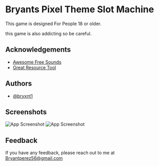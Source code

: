 
# Bryants Pixel Theme Slot Machine

This game is designed For People 18 or older.

this game is also addicting so be careful.



## Acknowledgements

 - [Awesome Free Sounds](https://artlist.io/sfx?utm_source=google&utm_medium=cpc&utm_campaign=13681196073&utm_content=131649149986&utm_term=free%20sound%20effects&keyword=free%20sound%20effects&ad=574062887192&matchtype=e&device=c&gclid=Cj0KCQiAyracBhDoARIsACGFcS6nJjoLInT_nv9OcEuFNIwnzuhrwTM42gXQhqtpB_CPEFzFVOQKoE4aAqohEALw_wcB)
 - [Great Resource Tool ](https://www.w3schools.com/)
 


## Authors

- [@bryxnt1](https://www.github.com/bryxnt1)








## Screenshots

![App Screenshot](./slot-machine-project./symsbols./winscreen1.png)
![App Screenshot](./slot-machine-project./symbols./base.png)




    
## Feedback

If you have any feedback, please reach out to me at Bryantperez56@gmail.com






